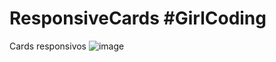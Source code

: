 # ResponsiveCards #GirlCoding
 Cards responsivos 
![image](https://user-images.githubusercontent.com/66601480/120238452-b1148f00-c232-11eb-8d65-9af7183b5ed7.png)

